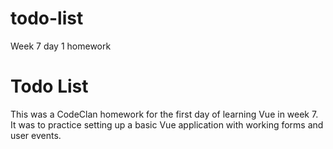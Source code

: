 # todo-list
Week 7 day 1 homework

# Todo List
This was a CodeClan homework for the first day of learning Vue in week 7. It was to practice setting up a basic Vue application with working forms and user events.
